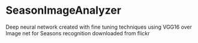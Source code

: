 # SeasonImageAnalyzer
Deep neural network created with fine tuning techniques using VGG16 over Image net for Seasons recognition downloaded from flickr
